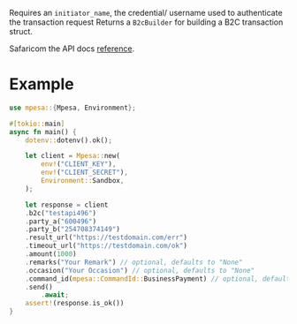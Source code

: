 Requires an `initiator_name`, the credential/ username used to authenticate the transaction request
Returns a `B2cBuilder` for building a B2C transaction struct.

Safaricom the API docs [reference](https://developer.safaricom.co.ke/APIs/BusinessToCustomer).

# Example
```rust
use mpesa::{Mpesa, Environment};

#[tokio::main]
async fn main() {
    dotenv::dotenv().ok();

    let client = Mpesa::new(
        env!("CLIENT_KEY"),
        env!("CLIENT_SECRET"),
        Environment::Sandbox,
    );

    let response = client
    .b2c("testapi496")
    .party_a("600496")
    .party_b("254708374149")
    .result_url("https://testdomain.com/err")
    .timeout_url("https://testdomain.com/ok")
    .amount(1000)
    .remarks("Your Remark") // optional, defaults to "None"
    .occasion("Your Occasion") // optional, defaults to "None"
    .command_id(mpesa::CommandId::BusinessPayment) // optional, defaults to `CommandId::BusinessPayment`
    .send()
        .await;
    assert!(response.is_ok())
}
```
